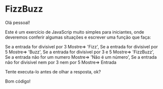 # FizzBuzz

Olá pessoal!

Este é um exercício de JavaScrip muito simples para iniciantes, onde deveremos conferir algumas situações e escrever uma função que faça:

Se a entrada for divisivel por 3 Mostre=> 'Fizz',
Se a entrada for divisivel por 5 Mostre=> 'Buzz',
Se a entrada for divisivel por 3 e 5 Mostre=> 'FizzBuzz',
Se a entrada não for um numero Mostre=> 'Não é um número',
Se a entrada não for divisivel nem por 3 nem por 5 Mostre=> Entrada

Tente executa-lo antes de olhar a resposta, ok?

Bom código!
